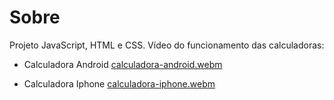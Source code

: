 # Sobre
Projeto JavaScript, HTML e CSS. Vídeo do funcionamento das calculadoras:

- Calculadora Android
[calculadora-android.webm](https://github.com/anttonela/calculadora-sem-legenda/assets/116034175/1449f0ea-645e-4510-98d1-aeba0dba55ee)


- Calculadora Iphone 
[calculadora-iphone.webm](https://github.com/anttonela/calculadora-sem-legenda/assets/116034175/62210da9-eee3-428d-adcb-07df58c85ca7)
